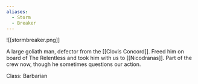 ```yaml
---
aliases:
  - Storm
  - Breaker
---
```

![[stormbreaker.png]]

A large goliath man, defector from the [[Clovis Concord]]. Freed him on board of The Relentless and took him with us to [[Nicodranas]]. Part of the crew now, though he sometimes questions our action.

Class: Barbarian